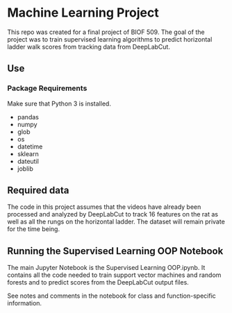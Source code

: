 # Machine Learning Project

This repo was created for a final project of BIOF 509. The goal of the project was to train supervised learning algorithms to predict horizontal ladder walk scores from tracking data from DeepLabCut. 

## Use

### Package Requirements

Make sure that Python 3 is installed. 

- pandas
- numpy
- glob
- os
- datetime
- sklearn
- dateutil
- joblib

## Required data
The code in this project assumes that the videos have already been processed and analyzed by DeepLabCut to track 16 features on the rat as well as all the rungs on the horizontal ladder. The dataset will remain private for the time being. 

## Running the Supervised Learning OOP Notebook

The main Jupyter Notebook is the Supervised Learning OOP.ipynb. It contains all the code needed to train support vector machines and random forests and to predict scores from the DeepLabCut output files. 

See notes and comments in the notebook for class and function-specific information. 